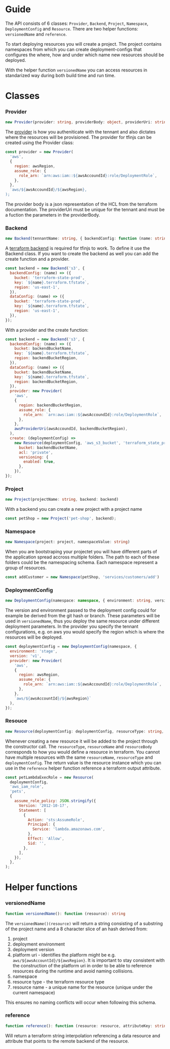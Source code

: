 Guide
=====

The API consists of 6 classes: `Provider`, `Backend`, `Project`, `Namespace`, `DeploymentConfig` and `Resource`. There are two helper functions: `versionedName` and `reference`.

To start deploying resources you will create a project. The project contains namespaces from which you can create deployment-configs that configures the where, how and under which name new resources should be deployed.

With the helper function `versionedName` you can access resources in standarized way during both build time and run time.


# Classes
### Provider
```typescript
new Provider(provider: string, providerBody: object, providerUri: string)
```
The [provider](https://www.terraform.io/docs/providers/aws/index.html) is how you autheniticate with the tennant and also dictates where the resources will be provisioned. The provider for tfinjs can be created using the Provider class:


```javascript
const provider = new Provider(
  'aws',
  {
    region: awsRegion,
    assume_role: {
      role_arn: `arn:aws:iam::${awsAccoundId}:role/DeploymentRole`,
    },
  },
  `aws/${awsAccoundId}/${awsRegion},
);
```

The provider body is a json representation of the HCL from the terraform documentation.
The providerUri must be unique for the tennant and must be a fuction the parameters in the providerBody.

### Backend
```typescript
new Backend(tennantName: string, { backendConfig: function (name: string): object, dataConfig: function (name: string): object, provider: ?provider, create: ?function(resourceCreationFunction: function(type: string, name: string, body: object): backendResource ): backendResource })
```
A [terraform backend](https://www.terraform.io/docs/backends/types/s3.html) is required for tfinjs to work. To define it use the Backend class. If you want to create the backend as well you can add the create function and a provider.

```javascript
const backend = new Backend('s3', {
  backendConfig: (name) => ({
    bucket: 'terraform-state-prod',
    key: `${name}.terraform.tfstate`,
    region: 'us-east-1',
  }),
  dataConfig: (name) => ({
    bucket: 'terraform-state-prod',
    key: `${name}.terraform.tfstate`,
    region: 'us-east-1',
  }),
});
```
With a provider and the create function:

```javascript
const backend = new Backend('s3', {
  backendConfig: (name) => ({
    bucket: backendBucketName,
    key: `${name}.terraform.tfstate`,
    region: backendBucketRegion,
  }),
  dataConfig: (name) => ({
    bucket: backendBucketName,
    key: `${name}.terraform.tfstate`,
    region: backendBucketRegion,
  }),
  provider: new Provider(
    'aws',
    {
      region: backendBucketRegion,
      assume_role: {
        role_arn: `arn:aws:iam::${awsAccoundId}:role/DeploymentRole`,
      },
    },
    awsProviderUri(awsAccoundId, backendBucketRegion),
  ),
  create: (deploymentConfig) =>
    new Resource(deploymentConfig, 'aws_s3_bucket', 'terraform_state_prod', {
      bucket: backendBucketName,
      acl: 'private',
      versioning: {
        enabled: true,
      },
    }),
});
```

### Project
```typescript
new Project(projectName: string, backend: backend)
```
With a backend you can create a new project with a project name

```javascript
const petShop = new Project('pet-shop', backend);
```

### Namespace
```typescript
new Namespace(project: project, namespaceValue: string)
```
When you are bootstraping your projectet you will have different parts of the application spread accross multiple folders. The path to each of these folders could be the namespacing schema. Each namespace represent a group of resources.

```javascript
const addCustomer = new Namespace(petShop, 'services/customers/add')
```


### DeploymentConfig
```typescript
new DeploymentConfig(namespace: namespace, { environment: string, version: string, provider: provider })
```
The version and environment passed to the deployment config could for example be derived from the git hash or branch. These parameters will be used in `versionedName`, thus you deploy the same resource under different deployment parameters. In the provider you specify the tennant configurations, e.g. on aws you would specify the region which is where the resources will be deployed.

```javascript
const deploymentConfig = new DeploymentConfig(namespace, {
  environment: 'stage',
  version: 'v1',
  provider: new Provider(
    'aws',
    {
      region: awsRegion,
      assume_role: {
        role_arn: `arn:aws:iam::${awsAccoundId}:role/DeploymentRole`,
      },
    },
    `aws/${awsAccountId}/${awsRegion}`
  ),
});
```

### Resouce
```typescript
new Resource(deploymentConfig: deploymentConfig, resourceType: string, resourceName: string, resourceBody: object)
```

Whenever creating a new resource it will be added to the project through the constructor call. The `resourceType`, `resourceName` and `resourceBody` corresponds to how you would define a resource in terraform. You cannot have multiple resources with the same `resourceName`, `resourceType` and `deploymentConfig`. The return value is the resource instance which you can use in the `reference` helper function reference a terraform output attribute.

```javascript
const petLambdaExecRole = new Resource(
  deploymentConfig,
  'aws_iam_role',
  'pets',
  {
    assume_role_policy: JSON.stringify({
      Version: '2012-10-17',
      Statement: [
        {
          Action: 'sts:AssumeRole',
          Principal: {
            Service: 'lambda.amazonaws.com',
          },
          Effect: 'Allow',
          Sid: '',
        },
      ],
    }),
  },
);
```


# Helper functions

### versionedName
```typescript
function versionedName(): function (resource): string
```
The `versionedName()(resource)` will return a string consisting of a substring of the project name and a 8 character slice of an hash derived from: 

1. project
2. deployment environment
3. deployment version
4. platform uri - identifies the platform might be e.g. `aws/${awsAccountId}/${awsRegion}`. It is important to stay consistent with the construction of the platform uri in order to be able to reference resources during the runtime and avoid naming collisions.
5. namespace
6. resource type - the terraform resource type
7. resource name - a unique name for the resource (unique under the current namespace)

This ensures no naming conflicts will occur when following this schema.


### reference
```typescript
function reference(): function (resource: resource, attributeKey: string)
```
Will return a terraform string interpolation referencing a data resource and attribute that points to the remote backend of the resource.





